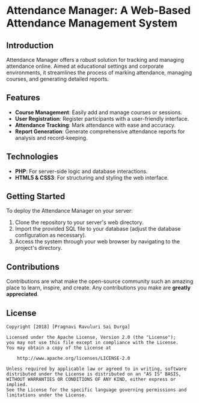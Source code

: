 # Attendance Manager: A Web-Based Attendance Management System

## Introduction
Attendance Manager offers a robust solution for tracking and managing attendance online. Aimed at educational settings and corporate environments, it streamlines the process of marking attendance, managing courses, and generating detailed reports.

## Features
- **Course Management**: Easily add and manage courses or sessions.
- **User Registration**: Register participants with a user-friendly interface.
- **Attendance Tracking**: Mark attendance with ease and accuracy.
- **Report Generation**: Generate comprehensive attendance reports for analysis and record-keeping.

## Technologies
- **PHP**: For server-side logic and database interactions.
- **HTML5 & CSS3**: For structuring and styling the web interface.

## Getting Started
To deploy the Attendance Manager on your server:
1. Clone the repository to your server's web directory.
2. Import the provided SQL file to your database (adjust the database configuration as necessary).
3. Access the system through your web browser by navigating to the project's directory.

## Contributions
Contributions are what make the open-source community such an amazing place to learn, inspire, and create. Any contributions you make are **greatly appreciated**.

## License

    Copyright [2018] [Pragnavi Ravuluri Sai Durga]

    Licensed under the Apache License, Version 2.0 (the "License");
    you may not use this file except in compliance with the License.
    You may obtain a copy of the License at

        http://www.apache.org/licenses/LICENSE-2.0

    Unless required by applicable law or agreed to in writing, software
    distributed under the License is distributed on an "AS IS" BASIS,
    WITHOUT WARRANTIES OR CONDITIONS OF ANY KIND, either express or implied.
    See the License for the specific language governing permissions and
    limitations under the License.
